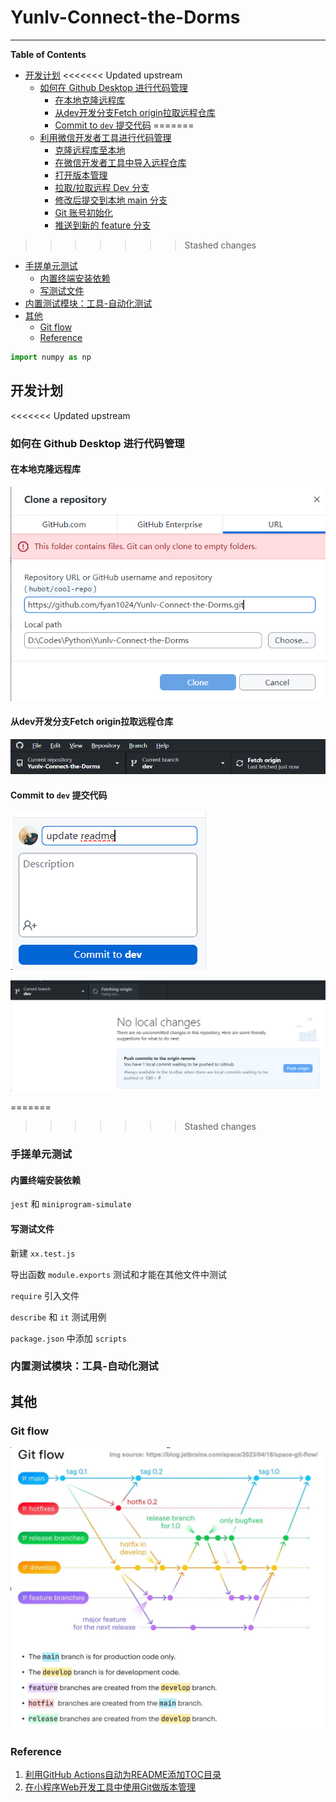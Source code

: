 # Yunlv-Connect-the-Dorms


---



<!-- START doctoc generated TOC please keep comment here to allow auto update -->
<!-- DON'T EDIT THIS SECTION, INSTEAD RE-RUN doctoc TO UPDATE -->
**Table of Contents**

- [开发计划](#%E5%BC%80%E5%8F%91%E8%AE%A1%E5%88%92)
<<<<<<< Updated upstream
  - [如何在 Github Desktop 进行代码管理](#%E5%A6%82%E4%BD%95%E5%9C%A8-github-desktop-%E8%BF%9B%E8%A1%8C%E4%BB%A3%E7%A0%81%E7%AE%A1%E7%90%86)
    - [在本地克隆远程库](#%E5%9C%A8%E6%9C%AC%E5%9C%B0%E5%85%8B%E9%9A%86%E8%BF%9C%E7%A8%8B%E5%BA%93)
    - [从dev开发分支Fetch origin拉取远程仓库](#%E4%BB%8Edev%E5%BC%80%E5%8F%91%E5%88%86%E6%94%AFfetch-origin%E6%8B%89%E5%8F%96%E8%BF%9C%E7%A8%8B%E4%BB%93%E5%BA%93)
    - [Commit to `dev` 提交代码](#commit-to-dev-%E6%8F%90%E4%BA%A4%E4%BB%A3%E7%A0%81)
=======
  - [利用微信开发者工具进行代码管理](#%E5%88%A9%E7%94%A8%E5%BE%AE%E4%BF%A1%E5%BC%80%E5%8F%91%E8%80%85%E5%B7%A5%E5%85%B7%E8%BF%9B%E8%A1%8C%E4%BB%A3%E7%A0%81%E7%AE%A1%E7%90%86)
    - [克隆远程库至本地](#%E5%85%8B%E9%9A%86%E8%BF%9C%E7%A8%8B%E5%BA%93%E8%87%B3%E6%9C%AC%E5%9C%B0)
    - [在微信开发者工具中导入远程仓库](#%E5%9C%A8%E5%BE%AE%E4%BF%A1%E5%BC%80%E5%8F%91%E8%80%85%E5%B7%A5%E5%85%B7%E4%B8%AD%E5%AF%BC%E5%85%A5%E8%BF%9C%E7%A8%8B%E4%BB%93%E5%BA%93)
    - [打开版本管理](#%E6%89%93%E5%BC%80%E7%89%88%E6%9C%AC%E7%AE%A1%E7%90%86)
    - [拉取/拉取远程 Dev 分支](#%E6%8B%89%E5%8F%96%E6%8B%89%E5%8F%96%E8%BF%9C%E7%A8%8B-dev-%E5%88%86%E6%94%AF)
    - [修改后提交到本地 main 分支](#%E4%BF%AE%E6%94%B9%E5%90%8E%E6%8F%90%E4%BA%A4%E5%88%B0%E6%9C%AC%E5%9C%B0-main-%E5%88%86%E6%94%AF)
    - [Git 账号初始化](#git-%E8%B4%A6%E5%8F%B7%E5%88%9D%E5%A7%8B%E5%8C%96)
    - [推送到新的 feature 分支](#%E6%8E%A8%E9%80%81%E5%88%B0%E6%96%B0%E7%9A%84-feature-%E5%88%86%E6%94%AF)
>>>>>>> Stashed changes
  - [手搓单元测试](#%E6%89%8B%E6%90%93%E5%8D%95%E5%85%83%E6%B5%8B%E8%AF%95)
    - [内置终端安装依赖](#%E5%86%85%E7%BD%AE%E7%BB%88%E7%AB%AF%E5%AE%89%E8%A3%85%E4%BE%9D%E8%B5%96)
    - [写测试文件](#%E5%86%99%E6%B5%8B%E8%AF%95%E6%96%87%E4%BB%B6)
  - [内置测试模块：工具-自动化测试](#%E5%86%85%E7%BD%AE%E6%B5%8B%E8%AF%95%E6%A8%A1%E5%9D%97%E5%B7%A5%E5%85%B7-%E8%87%AA%E5%8A%A8%E5%8C%96%E6%B5%8B%E8%AF%95)
- [其他](#%E5%85%B6%E4%BB%96)
  - [Git flow](#git-flow)
  - [Reference](#reference)

<!-- END doctoc generated TOC please keep comment here to allow auto update -->





```python
import numpy as np
```









## 开发计划

<<<<<<< Updated upstream

### 如何在 Github Desktop 进行代码管理

#### 在本地克隆远程库

![克隆仓库](images/CloneRepository.png)

#### 从dev开发分支Fetch origin拉取远程仓库

![fetch origin](images/FetchOrigin.png)

#### Commit to `dev` 提交代码

![修改summary](images/UpdateSummary.png)

![commit to dev](images/PushOrigin.png)

=======
>>>>>>> Stashed changes
### 手搓单元测试

#### 内置终端安装依赖

`jest` 和 `miniprogram-simulate`

#### 写测试文件

新建 `xx.test.js`

导出函数 `module.exports` 测试和才能在其他文件中测试

`require` 引入文件

`describe` 和 `it` 测试用例

`package.json` 中添加 `scripts`

### 内置测试模块：工具-自动化测试

## 其他

### Git flow

![Git Flow 流程图](images/GitFlow.jpg)



### Reference

1. [利用GitHub Actions自动为README添加TOC目录](https://wiki.eryajf.net/pages/226388/)
2. [在小程序Web开发工具中使用Git做版本管理](https://help.gitee.com/enterprise/miniapp/在小程序Web开发工具中使用Git做版本管理)






